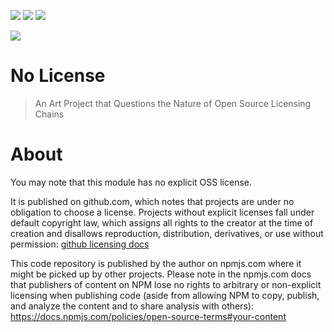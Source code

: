 [![](https://img.shields.io/npm/dm/nolicense.svg?style=flat)](https://www.npmjs.org/package/nolicense)
[![](https://img.shields.io/npm/v/nolicense.svg?style=flat)](https://www.npmjs.org/package/nolicense)
[![](https://img.shields.io/github/license/atomantic/nolicense)](https://img.shields.io/github/license/atomantic/nolicense)

[![](https://img.shields.io/twitter/follow/antic?style=social)](https://img.shields.io/twitter/follow/antic?style=social)

# No License

> An Art Project that Questions the Nature of Open Source Licensing Chains

# About

You may note that this module has no explicit OSS license.

It is published on github.com, which notes that projects are under no obligation to choose a license. Projects without explicit licenses fall under default copyright law, which assigns all rights to the creator at the time of creation and disallows reproduction, distribution, derivatives, or use without permission: [github licensing docs](https://docs.github.com/en/repositories/managing-your-repositorys-settings-and-features/customizing-your-repository/licensing-a-repository)

This code repository is published by the author on npmjs.com where it might be picked up by other projects. Please note in the npmjs.com docs that publishers of content on NPM lose no rights to arbitrary or non-explicit licensing when publishing code (aside from allowing NPM to copy, publish, and analyze the content and to share analysis with others): https://docs.npmjs.com/policies/open-source-terms#your-content
